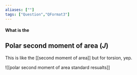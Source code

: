 ```yaml
---
aliases: [""]
tags: ["Question","QFormat3"]
---
```


#### What is the
## Polar second moment of area ($J$)
This is like the [[second moment of area]] but for torsion, yep.

![[polar second moment of area standard resualts]]
